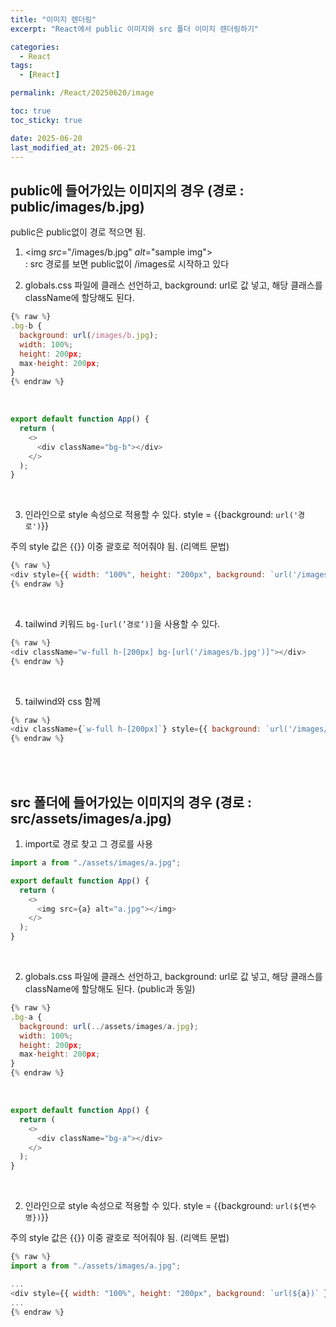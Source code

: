```yaml
---
title: "이미지 렌더링"
excerpt: "React에서 public 이미지와 src 폴더 이미지 렌더링하기"

categories:
  - React
tags:
  - [React]

permalink: /React/20250620/image

toc: true
toc_sticky: true

date: 2025-06-20
last_modified_at: 2025-06-21
---
```


## public에 들어가있는 이미지의 경우 (경로 : public/images/b.jpg)

public은 public없이 경로 적으면 됨. <br>

1. <img *src*="/images/b.jpg" *alt*="sample img"></img> <br>
: src 경로를 보면 public없이 /images로 시작하고 있다 <br>
    
2. globals.css 파일에 클래스 선언하고, background: url로 값 넣고, 해당 클래스를 className에 할당해도 된다. <br>
    
```js
{% raw %}
.bg-b {
  background: url(/images/b.jpg);
  width: 100%;
  height: 200px;
  max-height: 200px;
}
{% endraw %}
```
<br>

```js
export default function App() {
  return (
    <>
      <div className="bg-b"></div>
    </>
  );
}
```
<br>

3. 인라인으로 style 속성으로 적용할 수 있다. style = {{background: `url('경로')`}} <br>
    
주의 style 값은 {{}} 이중 괄호로 적어줘야 됨. (리액트 문법) <br>

```js
{% raw %}
<div style={{ width: "100%", height: "200px", background: `url('/images/b.jpg')` }}></div>
{% endraw %}
```
<br>
     
4. tailwind 키워드 `bg-[url(’경로’)]`을 사용할 수 있다. <br>
    
```js
{% raw %}
<div className="w-full h-[200px] bg-[url('/images/b.jpg')]"></div>
{% endraw %}
```
<br>
     
5. tailwind와 css 함께 <br>
    
```js
{% raw %}
<div className={`w-full h-[200px]`} style={{ background: `url('/images/b.jpg')` }}></div>
{% endraw %}
```
<br> <br>

## src 폴더에 들어가있는 이미지의 경우 (경로 : src/assets/images/a.jpg)

1. import로 경로 찾고 그 경로를 사용 <br>
    
```js
import a from "./assets/images/a.jpg";

export default function App() {
  return (
    <>
      <img src={a} alt="a.jpg"></img>
    </>
  );
}
```
<br>

2. globals.css 파일에 클래스 선언하고, background: url로 값 넣고, 해당 클래스를 className에 할당해도 된다. (public과 동일)
    
```js
{% raw %}
.bg-a {
  background: url(../assets/images/a.jpg);
  width: 100%;
  height: 200px;
  max-height: 200px;
}
{% endraw %}
```
<br>
     
```js
export default function App() {
  return (
    <>
      <div className="bg-a"></div>
    </>
  );
}
```
<br>
  
2. 인라인으로 style 속성으로 적용할 수 있다. style = {{background: `url(${변수명})`}} <br>
    
주의 style 값은 {{}} 이중 괄호로 적어줘야 됨. (리액트 문법) <br>

```js
{% raw %}
import a from "./assets/images/a.jpg";

...
<div style={{ width: "100%", height: "200px", background: `url(${a})` }}></div>
...
{% endraw %}
```
 <br> <br> <br>
